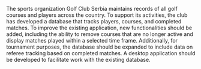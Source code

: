 The sports organization Golf Club Serbia maintains records of all golf courses and players across the country. 
To support its activities, the club has developed a database that tracks players, courses, and completed matches.
To improve the existing application, new functionalities should be added, 
including the ability to remove courses that are no longer active and display matches played within a selected time frame. Additionally, 
for tournament purposes, the database should be expanded to include data on referee tracking based on completed matches. 
A desktop application should be developed to facilitate work with the existing database.
